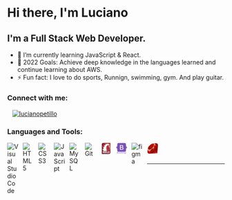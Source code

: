 # Hi there, I'm Luciano

## I'm a Full Stack Web Developer.

- 🌱 I’m currently learning JavaScript & React.
- 🥅 2022 Goals: Achieve deep knowledge in the languages learned and continue learning about AWS.
- ⚡ Fun fact: I love to do sports, Runnign, swimming, gym. And play guitar.

### Connect with me:

&nbsp;&nbsp;
<a href="https://linkedin.com/in/lucianopetillo" target="blank"><img align="center" src="https://raw.githubusercontent.com/rahuldkjain/github-profile-readme-generator/master/src/images/icons/Social/linked-in-alt.svg" alt="lucianopetillo" width="26px" /></a>

### Languages and Tools:

[<img align="left" alt="Visual Studio Code" width="26px" src="https://cdn.jsdelivr.net/gh/devicons/devicon/icons/vscode/vscode-original.svg" style="padding-right:10px;" />][webdevplaylist]
[<img align="left" alt="HTML5" width="26px" src="https://cdn.jsdelivr.net/gh/devicons/devicon/icons/html5/html5-original.svg" style="padding-right:10px;" />][webdevplaylist]
[<img align="left" alt="CSS3" width="26px" src="https://cdn.jsdelivr.net/gh/devicons/devicon/icons/css3/css3-original.svg" style="padding-right:10px;" />][cssplaylist]
[<img align="left" alt="JavaScript" width="26px" src="https://cdn.jsdelivr.net/gh/devicons/devicon/icons/javascript/javascript-original.svg" style="padding-right:10px;" />][jsplaylist]
[<img align="left" alt="MySQL" width="26px" src="https://cdn.jsdelivr.net/gh/devicons/devicon/icons/mysql/mysql-original.svg" style="padding-right:10px;" />][webdevplaylist]
[<img align="left" alt="Git" width="26px" src="https://cdn.jsdelivr.net/gh/devicons/devicon/icons/git/git-original.svg" style="padding-right:10px;" />][webdevplaylist]
[<img align="left" alt="Rails" width="26px" src="https://raw.githubusercontent.com/devicons/devicon/master/icons/rails/rails-original-wordmark.svg" style="padding-right:10px;"/>][rubyonrails]
[<img align="left" alt="bootstrap" width="26px" src="https://raw.githubusercontent.com/devicons/devicon/master/icons/bootstrap/bootstrap-plain-wordmark.svg"   style="padding-right:10px;"/>][bootstrap]
[<img align="left" alt="figma" width="26px" src="https://www.vectorlogo.zone/logos/figma/figma-icon.svg" style="padding-right:10px;"/>][figma]
[<img align="left" alt="Ruby" width="26px" src="https://raw.githubusercontent.com/devicons/devicon/master/icons/ruby/ruby-original.svg" style="padding-right:10px;"/>][Ruby]
<br />
<br />

---
[website]: https://linkedin.com/in/lucianopetillo
[linkedin]: https://linkedin.com/in/lucianopetillo
[webdevplaylist]: https://linkedin.com/in/lucianopetillo
[jsplaylist]: https://linkedin.com/in/lucianopetillo
[cssplaylist]: https://linkedin.com/in/lucianopetillo
[reactplaylist]: https://linkedin.com/in/lucianopetillo
[rubyonrails]: https://rubyonrails.org
[bootstrap]: https://getbootstrap.com
[figma]: https://www.figma.com/
[Ruby]: https://www.ruby-lang.org/en/

